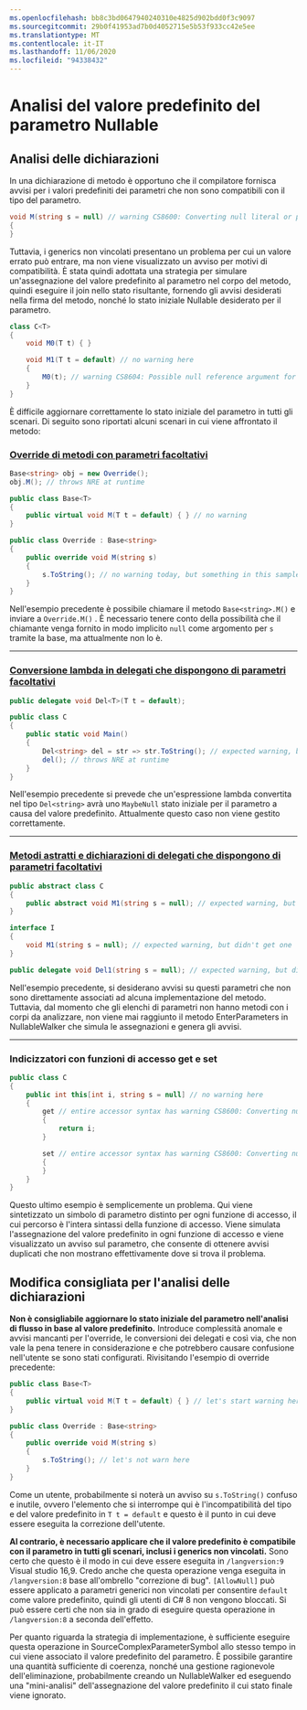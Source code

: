 ```yaml
---
ms.openlocfilehash: bb8c3bd0647940240310e4825d902bdd0f3c9097
ms.sourcegitcommit: 29b0f41953ad7b0d4052715e5b53f933cc42e5ee
ms.translationtype: MT
ms.contentlocale: it-IT
ms.lasthandoff: 11/06/2020
ms.locfileid: "94338432"
---
```

# <a name="nullable-parameter-default-value-analysis"></a>Analisi del valore predefinito del parametro Nullable

## <a name="analysis-of-declarations"></a>Analisi delle dichiarazioni

In una dichiarazione di metodo è opportuno che il compilatore fornisca avvisi per i valori predefiniti dei parametri che non sono compatibili con il tipo del parametro.

```cs
void M(string s = null) // warning CS8600: Converting null literal or possible null value to non-nullable type.
{
}
```

Tuttavia, i generics non vincolati presentano un problema per cui un valore errato può entrare, ma non viene visualizzato un avviso per motivi di compatibilità. È stata quindi adottata una strategia per simulare un'assegnazione del valore predefinito al parametro nel corpo del metodo, quindi eseguire il join nello stato risultante, fornendo gli avvisi desiderati nella firma del metodo, nonché lo stato iniziale Nullable desiderato per il parametro.

```cs
class C<T>
{
    void M0(T t) { }

    void M1(T t = default) // no warning here
    {
        M0(t); // warning CS8604: Possible null reference argument for parameter 't' in 'void C<T>.M0(T t)'.
    }
}
```

È difficile aggiornare correttamente lo stato iniziale del parametro in tutti gli scenari. Di seguito sono riportati alcuni scenari in cui viene affrontato il metodo:

### <a name="overriding-methods-with-optional-parameters"></a>[Override di metodi con parametri facoltativi](https://github.com/dotnet/roslyn/issues/48848)
```cs
Base<string> obj = new Override();
obj.M(); // throws NRE at runtime

public class Base<T>
{
    public virtual void M(T t = default) { } // no warning
}

public class Override : Base<string>
{
    public override void M(string s)
    {
        s.ToString(); // no warning today, but something in this sample ought to warn. :)
    }
}
```
Nell'esempio precedente è possibile chiamare il metodo `Base<string>.M()` e inviare a `Override.M()` . È necessario tenere conto della possibilità che il chiamante venga fornito in modo implicito `null` come argomento per `s` tramite la base, ma attualmente non lo è.

---

### <a name="lambda-conversion-to-delegates-which-have-optional-parameters"></a>[Conversione lambda in delegati che dispongono di parametri facoltativi](https://github.com/dotnet/roslyn/issues/48844)
```cs
public delegate void Del<T>(T t = default);

public class C
{
    public static void Main()
    {
        Del<string> del = str => str.ToString(); // expected warning, but didn't get one
        del(); // throws NRE at runtime
    }
}
```
Nell'esempio precedente si prevede che un'espressione lambda convertita nel tipo `Del<string>` avrà uno `MaybeNull` stato iniziale per il parametro a causa del valore predefinito. Attualmente questo caso non viene gestito correttamente.

---

### <a name="abstract-methods-and-delegate-declarations-which-have-optional-parameters"></a>[Metodi astratti e dichiarazioni di delegati che dispongono di parametri facoltativi](https://github.com/dotnet/roslyn/issues/48847)
```cs
public abstract class C
{
    public abstract void M1(string s = null); // expected warning, but didn't get one
}

interface I
{
    void M1(string s = null); // expected warning, but didn't get one
}

public delegate void Del1(string s = null); // expected warning, but didn't get one
```
Nell'esempio precedente, si desiderano avvisi su questi parametri che non sono direttamente associati ad alcuna implementazione del metodo. Tuttavia, dal momento che gli elenchi di parametri non hanno metodi con i corpi da analizzare, non viene mai raggiunto il metodo EnterParameters in NullableWalker che simula le assegnazioni e genera gli avvisi.

---

### <a name="indexers-with-get-and-set-accessors"></a>Indicizzatori con funzioni di accesso get e set
```cs
public class C
{
    public int this[int i, string s = null] // no warning here
    {
        get // entire accessor syntax has warning CS8600: Converting null literal or possible null value to non-nullable type.
        {
            return i;
        }

        set // entire accessor syntax has warning CS8600: Converting null literal or possible null value to non-nullable type.
        {
        }
    }
}
```
Questo ultimo esempio è semplicemente un problema. Qui viene sintetizzato un simbolo di parametro distinto per ogni funzione di accesso, il cui percorso è l'intera sintassi della funzione di accesso. Viene simulata l'assegnazione del valore predefinito in ogni funzione di accesso e viene visualizzato un avviso sul parametro, che consente di ottenere avvisi duplicati che non mostrano effettivamente dove si trova il problema.

## <a name="suggested-change-to-declaration-analysis"></a>Modifica consigliata per l'analisi delle dichiarazioni

**Non è consigliabile aggiornare lo stato iniziale del parametro nell'analisi di flusso in base al valore predefinito.** Introduce complessità anomale e avvisi mancanti per l'override, le conversioni dei delegati e così via, che non vale la pena tenere in considerazione e che potrebbero causare confusione nell'utente se sono stati configurati. Rivisitando l'esempio di override precedente:

```cs
public class Base<T>
{
    public virtual void M(T t = default) { } // let's start warning here
}

public class Override : Base<string>
{
    public override void M(string s)
    {
        s.ToString(); // let's not warn here
    }
}
```
Come un utente, probabilmente si noterà un avviso su `s.ToString()` confuso e inutile, ovvero l'elemento che si interrompe qui è l'incompatibilità del tipo e del valore predefinito in `T t = default` e questo è il punto in cui deve essere eseguita la correzione dell'utente.

**Al contrario, è necessario applicare che il valore predefinito è compatibile con il parametro in tutti gli scenari, inclusi i generics non vincolati.** Sono certo che questo è il modo in cui deve essere eseguita in `/langversion:9` Visual studio 16,9. Credo anche che questa operazione venga eseguita in `/langversion:8` base all'ombrello "correzione di bug". `[AllowNull]` può essere applicato a parametri generici non vincolati per consentire `default` come valore predefinito, quindi gli utenti di C# 8 non vengono bloccati. Si può essere certi che non sia in grado di eseguire questa operazione in `/langversion:8` a seconda dell'effetto.

Per quanto riguarda la strategia di implementazione, è sufficiente eseguire questa operazione in SourceComplexParameterSymbol allo stesso tempo in cui viene associato il valore predefinito del parametro. È possibile garantire una quantità sufficiente di coerenza, nonché una gestione ragionevole dell'eliminazione, probabilmente creando un NullableWalker ed eseguendo una "mini-analisi" dell'assegnazione del valore predefinito il cui stato finale viene ignorato.

